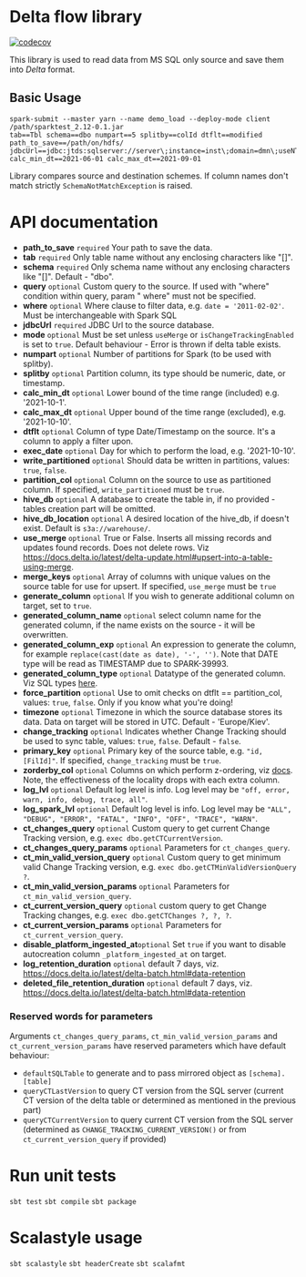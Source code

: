 # Delta flow library

[![codecov](https://codecov.io/github/Temabit-FOZZY-Group/mirroring/branch/develop/graph/badge.svg?token=HT36LXMF80)](https://codecov.io/github/Temabit-FOZZY-Group/mirroring)

This library is used to read data from MS SQL only source and save them into _Delta_ format.

## Basic Usage

```shell script
spark-submit --master yarn --name demo_load --deploy-mode client /path/sparktest_2.12-0.1.jar
tab==Tbl schema==dbo numpart==5 splitby==colId dtflt==modified path_to_save==/path/on/hdfs/
jdbcUrl==jdbc:jtds:sqlserver://server\;instance=inst\;domain=dmn\;useNTLMv2=true\;user=usr\;databasename=db\;password=****** calc_min_dt==2021-06-01 calc_max_dt==2021-09-01
```

Library compares source and destination schemes. If column names don't match strictly `SchemaNotMatchException` is raised.

# API documentation

* **path_to_save**          `required` Your path to save the data.
* **tab**                   `required` Only table name without any enclosing characters like "[]".
* **schema**                `required` Only schema name without any enclosing characters like "[]". Default - "dbo".
* **query**                 `optional` Custom query to the source. If used with "where" condition within query, param "
  where" must not be specified.
* **where**                 `optional` Where clause to filter data, e.g. `date = '2011-02-02'`. Must be interchangeable
  with Spark SQL
* **jdbcUrl**               `required` JDBC Url to the source database.
* **mode**                  `optional` Must be set unless `useMerge` or `isChangeTrackingEnabled` is set to `true`.
  Default behaviour - Error is thrown if delta table exists.
* **numpart**               `optional` Number of partitions for Spark (to be used with splitby).
* **splitby**               `optional` Partition column, its type should be numeric, date, or timestamp.
* **calc_min_dt**           `optional` Lower bound of the time range (included) e.g. '2021-10-1'.
* **calc_max_dt**           `optional` Upper bound of the time range (excluded), e.g. '2021-10-10'.
* **dtflt**                 `optional` Column of type Date/Timestamp on the source. It's a column to apply a filter
  upon.
* **exec_date**             `optional` Day for which to perform the load, e.g. '2021-10-10'.
* **write_partitioned**     `optional` Should data be written in partitions, values: `true`, `false`.
* **partition_col**         `optional` Column on the source to use as partitioned column. If
  specified, `write_partitioned` must be `true`.
* **hive_db**               `optional` A database to create the table in, if no provided - tables creation part will be
  omitted.
* **hive_db_location**      `optional` A desired location of the hive_db, if doesn't exist. Default
  is `s3a://warehouse/`.
* **use_merge**             `optional` True or False. Inserts all missing records and updates found records. Does not
  delete rows. Viz https://docs.delta.io/latest/delta-update.html#upsert-into-a-table-using-merge.
* **merge_keys**            `optional` Array of columns with unique values on the source table for use for upsert. If
  specified, `use_merge` must be `true`
* **generate_column**       `optional` If you wish to generate additional column on target, set to `true`.
* **generated_column_name** `optional` select column name for the generated column, if the name exists on the source -
  it will be overwritten.
* **generated_column_exp**  `optional` An expression to generate the column, for
  example `replace(cast(date as date), '-', '')`. Note that DATE type will be read as TIMESTAMP due to SPARK-39993.
* **generated_column_type** `optional` Datatype of the generated column. Viz SQL
  types [here](https://spark.apache.org/docs/latest/sql-ref-datatypes.html#supported-data-types).
* **force_partition**       `optional` Use to omit checks on dtflt == partition_col, values: `true`, `false`. Only if
  you know what you're doing!
* **timezone**              `optional` Timezone in which the source database stores its data. Data on target will be
  stored in UTC. Default - 'Europe/Kiev'.
* **change_tracking**       `optional` Indicates whether Change Tracking should be used to sync table,
  values: `true`, `false`. Default - `false`.
* **primary_key**           `optional` Primary key of the source table, e.g. `"id,[FilId]"`. If
  specified, `change_tracking` must be `true`.
* **zorderby_col**          `optional` Columns on which perform z-ordering,
  viz [docs](https://docs.delta.io/2.0.0/optimizations-oss.html#z-ordering-multi-dimensional-clustering). Note, the
  effectiveness of the locality drops with each extra column.
* **log_lvl**               `optional` Default log level is info. Log level may
  be `"off, error, warn, info, debug, trace, all"`.
* **log_spark_lvl**         `optional` Default log level is info. Log level may
  be `"ALL", "DEBUG", "ERROR", "FATAL", "INFO", "OFF", "TRACE", "WARN"`.
* **ct_changes_query**            `optional` Custom query to get current Change Tracking version,
  e.g. `exec dbo.getCTCurrentVersion`.
* **ct_changes_query_params**     `optional` Parameters for `ct_changes_query`.
* **ct_min_valid_version_query**  `optional` Custom query to get minimum valid Change Tracking version,
  e.g. `exec dbo.getCTMinValidVersionQuery ?`.
* **ct_min_valid_version_params** `optional` Parameters for `ct_min_valid_version_query`.
* **ct_current_version_query**      `optional` custom query to get Change Tracking changes,
  e.g. `exec dbo.getCTChanges ?, ?, ?`.
* **ct_current_version_params**      `optional` Parameters for `ct_current_version_query`.
* **disable_platform_ingested_at**`optional` Set `true` if you want to disable autocreation
  column `_platform_ingested_at` on target.
* **log_retention_duration**      `optional` default 7 days,
  viz. https://docs.delta.io/latest/delta-batch.html#data-retention
* **deleted_file_retention_duration**      `optional` default 7 days,
  viz. https://docs.delta.io/latest/delta-batch.html#data-retention

### Reserved words for parameters

Arguments `ct_changes_query_params`, `ct_min_valid_version_params` and `ct_current_version_params` have reserved
parameters which have default behaviour:

- `defaultSQLTable` to generate and to pass mirrored object as `[schema].[table]`
- `queryCTLastVersion` to query CT version from the SQL server (current CT version of the delta table or determined as
  mentioned in the previous part)
- `queryCTCurrentVersion` to query current CT version from the SQL server (determined
  as `CHANGE_TRACKING_CURRENT_VERSION()` or from `ct_current_version_query` if provided)

# Run unit tests

`sbt test`
`sbt compile`
`sbt package`

# Scalastyle usage

`sbt scalastyle`
`sbt headerCreate`
`sbt scalafmt`
